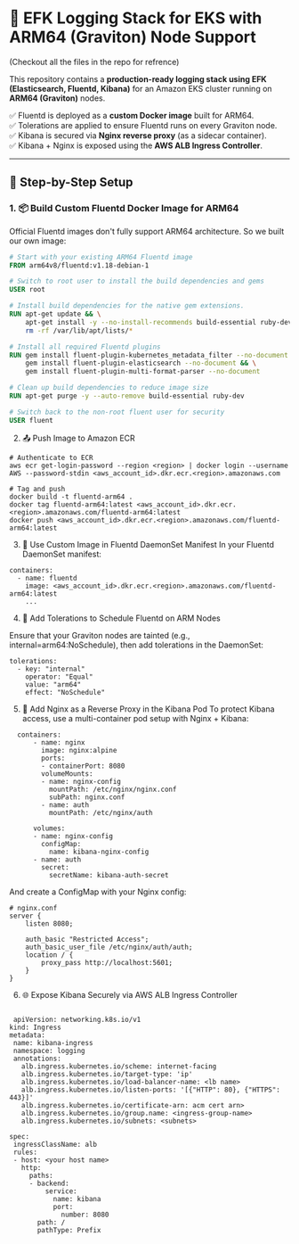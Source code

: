 # 🧠 EFK Logging Stack for EKS with ARM64 (Graviton) Node Support

(Checkout all the files in the repo for refrence)

This repository contains a **production-ready logging stack using EFK (Elasticsearch, Fluentd, Kibana)** for an Amazon EKS cluster running on **ARM64 (Graviton)** nodes.

✅ Fluentd is deployed as a **custom Docker image** built for ARM64.  
✅ Tolerations are applied to ensure Fluentd runs on every Graviton node.  
✅ Kibana is secured via **Nginx reverse proxy** (as a sidecar container).  
✅ Kibana + Nginx is exposed using the **AWS ALB Ingress Controller**.

---

## 🔧 Step-by-Step Setup

### 1. 📦 Build Custom Fluentd Docker Image for ARM64

Official Fluentd images don't fully support ARM64 architecture. So we built our own image:

```Dockerfile
# Start with your existing ARM64 Fluentd image
FROM arm64v8/fluentd:v1.18-debian-1

# Switch to root user to install the build dependencies and gems
USER root

# Install build dependencies for the native gem extensions.
RUN apt-get update && \
    apt-get install -y --no-install-recommends build-essential ruby-dev && \
    rm -rf /var/lib/apt/lists/*

# Install all required Fluentd plugins
RUN gem install fluent-plugin-kubernetes_metadata_filter --no-document && \
    gem install fluent-plugin-elasticsearch --no-document && \
    gem install fluent-plugin-multi-format-parser --no-document

# Clean up build dependencies to reduce image size
RUN apt-get purge -y --auto-remove build-essential ruby-dev

# Switch back to the non-root fluent user for security
USER fluent
```

2. 📤 Push Image to Amazon ECR

```
# Authenticate to ECR
aws ecr get-login-password --region <region> | docker login --username AWS --password-stdin <aws_account_id>.dkr.ecr.<region>.amazonaws.com

# Tag and push
docker build -t fluentd-arm64 .
docker tag fluentd-arm64:latest <aws_account_id>.dkr.ecr.<region>.amazonaws.com/fluentd-arm64:latest
docker push <aws_account_id>.dkr.ecr.<region>.amazonaws.com/fluentd-arm64:latest
```

3. 📜 Use Custom Image in Fluentd DaemonSet Manifest
In your Fluentd DaemonSet manifest:
```
containers:
  - name: fluentd
    image: <aws_account_id>.dkr.ecr.<region>.amazonaws.com/fluentd-arm64:latest
    ...

```

4. 🎯 Add Tolerations to Schedule Fluentd on ARM Nodes
   
Ensure that your Graviton nodes are tainted (e.g., internal=arm64:NoSchedule), then add tolerations in the DaemonSet:

```
tolerations:
  - key: "internal"
    operator: "Equal"
    value: "arm64"
    effect: "NoSchedule"
```

5. 🔐 Add Nginx as a Reverse Proxy in the Kibana Pod
To protect Kibana access, use a multi-container pod setup with Nginx + Kibana:

```
  containers:
      - name: nginx
        image: nginx:alpine
        ports:
        - containerPort: 8080
        volumeMounts:
        - name: nginx-config
          mountPath: /etc/nginx/nginx.conf
          subPath: nginx.conf
        - name: auth
          mountPath: /etc/nginx/auth

      volumes:
      - name: nginx-config
        configMap:
          name: kibana-nginx-config
      - name: auth
        secret:
          secretName: kibana-auth-secret

```

And create a ConfigMap with your Nginx config:
```
# nginx.conf
server {
    listen 8080;

    auth_basic "Restricted Access";
    auth_basic_user_file /etc/nginx/auth/auth;
    location / {
        proxy_pass http://localhost:5601;
    }
}

```

6. 🌐 Expose Kibana Securely via AWS ALB Ingress Controller

 ```

  apiVersion: networking.k8s.io/v1
kind: Ingress
metadata:
  name: kibana-ingress
  namespace: logging
  annotations:
    alb.ingress.kubernetes.io/scheme: internet-facing
    alb.ingress.kubernetes.io/target-type: 'ip'
    alb.ingress.kubernetes.io/load-balancer-name: <lb name>
    alb.ingress.kubernetes.io/listen-ports: '[{"HTTP": 80}, {"HTTPS": 443}]'
    alb.ingress.kubernetes.io/certificate-arn: acm cert arn>
    alb.ingress.kubernetes.io/group.name: <ingress-group-name>
    alb.ingress.kubernetes.io/subnets: <subnets>

spec:
  ingressClassName: alb
  rules:
  - host: <your host name>
    http:
      paths:
      - backend:
          service:
            name: kibana
            port:
              number: 8080
        path: /
        pathType: Prefix
```

